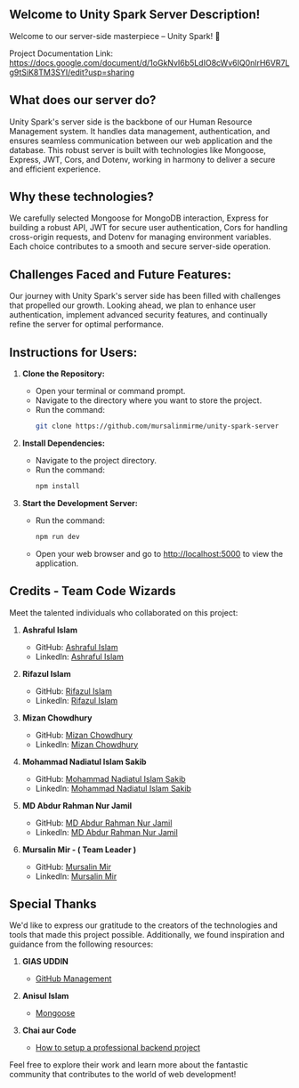 ## Welcome to Unity Spark Server Description!

Welcome to our server-side masterpiece – Unity Spark! 🚀

Project Documentation Link: https://docs.google.com/document/d/1oGkNvI6b5LdIO8cWv6IQ0nlrH6VR7Lg9tSiK8TM3SYI/edit?usp=sharing
## What does our server do?

Unity Spark's server side is the backbone of our Human Resource Management system. It handles data management, authentication, and ensures seamless communication between our web application and the database. This robust server is built with technologies like Mongoose, Express, JWT, Cors, and Dotenv, working in harmony to deliver a secure and efficient experience.

## Why these technologies?

We carefully selected Mongoose for MongoDB interaction, Express for building a robust API, JWT for secure user authentication, Cors for handling cross-origin requests, and Dotenv for managing environment variables. Each choice contributes to a smooth and secure server-side operation.

## Challenges Faced and Future Features:

Our journey with Unity Spark's server side has been filled with challenges that propelled our growth. Looking ahead, we plan to enhance user authentication, implement advanced security features, and continually refine the server for optimal performance.

## Instructions for Users:

1. **Clone the Repository:**

   - Open your terminal or command prompt.
   - Navigate to the directory where you want to store the project.
   - Run the command:
     ```bash
     git clone https://github.com/mursalinmirme/unity-spark-server
     ```

2. **Install Dependencies:**

   - Navigate to the project directory.
   - Run the command:
     ```bash
     npm install
     ```

3. **Start the Development Server:**
   - Run the command:
     ```bash
     npm run dev
     ```
   - Open your web browser and go to [http://localhost:5000](http://localhost:5000) to view the application.

## Credits - Team Code Wizards

Meet the talented individuals who collaborated on this project:

1. **Ashraful Islam**

   - GitHub: [Ashraful Islam](https://github.com/ashrafulrifaz)
   - LinkedIn: [Ashraful Islam](www.linkedin.com/in/imashrafulislam)

2. **Rifazul Islam**

   - GitHub: [Rifazul Islam](https://github.com/Rifazul-Islam)
   - LinkedIn: [Rifazul Islam](https://www.linkedin.com/in/rifazul-islam/)

3. **Mizan Chowdhury**

   - GitHub: [Mizan Chowdhury](https://github.com/Mizan-Chowdhury)
   - LinkedIn: [Mizan Chowdhury](https://linkedin.com/in/mizan-chowdhury)

4. **Mohammad Nadiatul Islam Sakib**

   - GitHub: [Mohammad Nadiatul Islam Sakib](https://github.com/nisakib07)
   - LinkedIn: [Mohammad Nadiatul Islam Sakib](https://www.linkedin.com/in/nadiatul-islam-sakib-3560b9243/)

5. **MD Abdur Rahman Nur Jamil**

   - GitHub: [MD Abdur Rahman Nur Jamil](https://github.com/mdabdurrahman07)
   - LinkedIn: [MD Abdur Rahman Nur Jamil](https://www.linkedin.com/in/md-abdur-rahman-nur-jamil-8b29412a5/)

6. **Mursalin Mir - ( Team Leader )**
   - GitHub: [Mursalin Mir](https://github.com/mursalinmirme)
   - LinkedIn: [Mursalin Mir](https://www.linkedin.com/in/mursalin-mir)

## Special Thanks

We'd like to express our gratitude to the creators of the technologies and tools that made this project possible. Additionally, we found inspiration and guidance from the following resources:

1. **GIAS UDDIN**

   - [GitHub Management](https://www.youtube.com/watch?v=zCtL4E7MGbA&t=1675s)

2. **Anisul Islam**

   - [Mongoose](https://www.youtube.com/watch?v=rQYZ3JmZsdI&list=PLgH5QX0i9K3p4ckbNCy71LRr_dG0AWGw9)

3. **Chai aur Code**
   - [How to setup a professional backend project](https://www.youtube.com/watch?v=rQYZ3JmZsdI&list=PLgH5QX0i9K3p4ckbNCy71LRr_dG0AWGw9)

Feel free to explore their work and learn more about the fantastic community that contributes to the world of web development!
